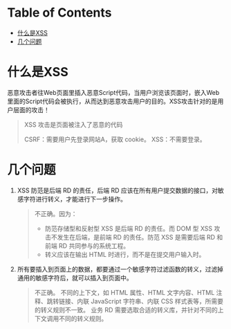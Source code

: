 # Table of Contents

* [什么是XSS](#什么是xss)
* [几个问题](#几个问题)


# 什么是XSS

恶意攻击者往Web页面里插入恶意Script代码，当用户浏览该页面时，嵌入Web里面的Script代码会被执行，从而达到恶意攻击用户的目的。XSS攻击针对的是用户层面的攻击！

> XSS 攻击是页面被注入了恶意的代码
>
> CSRF：需要用户先登录网站A，获取 cookie。
> XSS：不需要登录。
>
> 



# 几个问题

1. XSS 防范是后端 RD 的责任，后端 RD 应该在所有用户提交数据的接口，对敏感字符进行转义，才能进行下一步操作。

   > 不正确。因为：
   >
   > - 防范存储型和反射型 XSS 是后端 RD 的责任。而 DOM 型 XSS 攻击不发生在后端，是前端 RD 的责任。防范 XSS 是需要后端 RD 和前端 RD 共同参与的系统工程。
   > - 转义应该在输出 HTML 时进行，而不是在提交用户输入时。

2. 所有要插入到页面上的数据，都要通过一个敏感字符过滤函数的转义，过滤掉通用的敏感字符后，就可以插入到页面中。

   > 不正确。
   > 不同的上下文，如 HTML 属性、HTML 文字内容、HTML 注释、跳转链接、内联 JavaScript 字符串、内联 CSS 样式表等，所需要的转义规则不一致。
   > 业务 RD 需要选取合适的转义库，并针对不同的上下文调用不同的转义规则。
